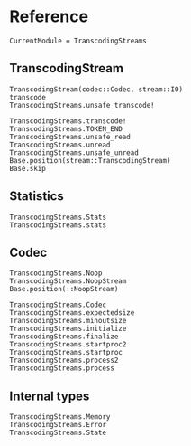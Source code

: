 Reference
=========

```@meta
CurrentModule = TranscodingStreams
```

TranscodingStream
-----------------

```@docs
TranscodingStream(codec::Codec, stream::IO)
transcode
TranscodingStreams.unsafe_transcode!

TranscodingStreams.transcode!
TranscodingStreams.TOKEN_END
TranscodingStreams.unsafe_read
TranscodingStreams.unread
TranscodingStreams.unsafe_unread
Base.position(stream::TranscodingStream)
Base.skip
```

Statistics
----------

```@docs
TranscodingStreams.Stats
TranscodingStreams.stats
```

Codec
-----

```@docs
TranscodingStreams.Noop
TranscodingStreams.NoopStream
Base.position(::NoopStream)
```

```@docs
TranscodingStreams.Codec
TranscodingStreams.expectedsize
TranscodingStreams.minoutsize
TranscodingStreams.initialize
TranscodingStreams.finalize
TranscodingStreams.startproc2
TranscodingStreams.startproc
TranscodingStreams.process2
TranscodingStreams.process
```

Internal types
--------------

```@docs
TranscodingStreams.Memory
TranscodingStreams.Error
TranscodingStreams.State
```
